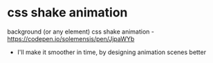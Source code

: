 # css shake animation
 background (or any element) css shake animation - https://codepen.io/solemensis/pen/JjpaWYb
 
 * I'll make it smoother in time, by designing animation scenes better
